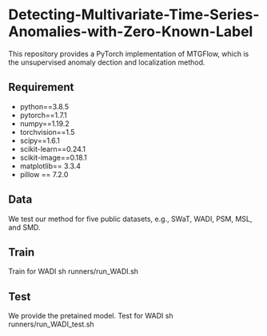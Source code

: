 # Detecting-Multivariate-Time-Series-Anomalies-with-Zero-Known-Label
This repository provides a PyTorch implementation of MTGFlow, which is the unsupervised anomaly dection and localization method.

## Requirement
* python==3.8.5 
* pytorch==1.7.1
* numpy==1.19.2
* torchvision==1.5
* scipy==1.6.1
* scikit-learn==0.24.1
* scikit-image==0.18.1
* matplotlib== 3.3.4
* pillow == 7.2.0

## Data
We test our method for five public datasets, e.g., SWaT, WADI, PSM, MSL, and SMD.

## Train

Train for WADI 
sh runners/run_WADI.sh

## Test
We provide the pretained model.
Test for WADI 
sh runners/run_WADI_test.sh
